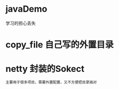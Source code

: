 # javaDemo
学习的担心丢失

# copy_file   自己写的外置目录
# netty  封装的Sokect

```java
主要用于很多项目，需要外置配置，又不方便把目录搞对
```

